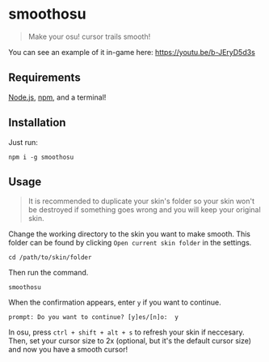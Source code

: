 # smoothosu

> Make your osu! cursor trails smooth! 

You can see an example of it in-game here: https://youtu.be/b-JEryD5d3s

## Requirements

[Node.js](https://nodejs.org/), [npm](https://www.npmjs.com/get-npm), and a terminal!

## Installation

Just run:

```shell
npm i -g smoothosu
```

## Usage

> It is recommended to duplicate your skin's folder so your skin won't be destroyed if something goes wrong and you will keep your original skin.

Change the working directory to the skin you want to make smooth. This folder can be found by clicking `Open current skin folder` in the settings.

```shell
cd /path/to/skin/folder
```

Then run the command.

```shell
smoothosu
```

When the confirmation appears, enter `y` if you want to continue.

```shell
prompt: Do you want to continue? [y]es/[n]o:  y
```

In osu, press `ctrl + shift + alt + s` to refresh your skin if neccesary. Then, set your cursor size to 2x (optional, but it's the default cursor size) and now you have a smooth cursor!
